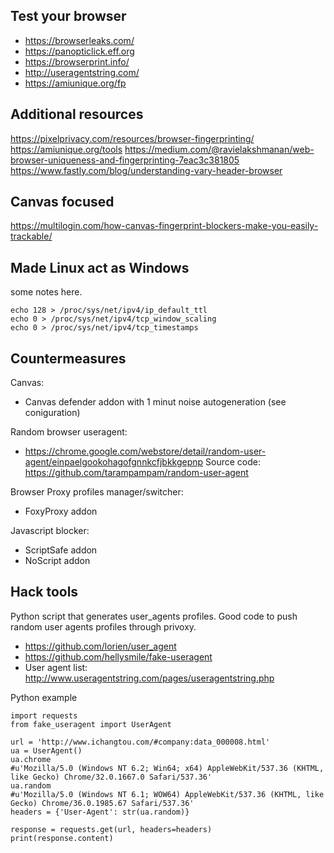 Test your browser
-----------------
- https://browserleaks.com/
- https://panopticlick.eff.org
- https://browserprint.info/
- http://useragentstring.com/
- https://amiunique.org/fp

Additional resources
--------------------
https://pixelprivacy.com/resources/browser-fingerprinting/
https://amiunique.org/tools
https://medium.com/@ravielakshmanan/web-browser-uniqueness-and-fingerprinting-7eac3c381805
https://www.fastly.com/blog/understanding-vary-header-browser

Canvas focused
-------------
https://multilogin.com/how-canvas-fingerprint-blockers-make-you-easily-trackable/


Made Linux act as Windows
-------------------------
some notes here.
````
echo 128 > /proc/sys/net/ipv4/ip_default_ttl
echo 0 > /proc/sys/net/ipv4/tcp_window_scaling
echo 0 > /proc/sys/net/ipv4/tcp_timestamps
````

Countermeasures
---------------

Canvas:
- Canvas defender addon with 1 minut noise autogeneration (see coniguration)

Random browser useragent:
- https://chrome.google.com/webstore/detail/random-user-agent/einpaelgookohagofgnnkcfjbkkgepnp
  Source code: https://github.com/tarampampam/random-user-agent

Browser Proxy profiles manager/switcher:
- FoxyProxy addon

Javascript blocker:
- ScriptSafe addon
- NoScript addon

Hack tools
----------
Python script that generates user_agents profiles. Good code to push random user agents profiles through privoxy.
- https://github.com/lorien/user_agent
- https://github.com/hellysmile/fake-useragent
- User agent list: http://www.useragentstring.com/pages/useragentstring.php

Python example
````
import requests
from fake_useragent import UserAgent

url = 'http://www.ichangtou.com/#company:data_000008.html'
ua = UserAgent()
ua.chrome
#u'Mozilla/5.0 (Windows NT 6.2; Win64; x64) AppleWebKit/537.36 (KHTML, like Gecko) Chrome/32.0.1667.0 Safari/537.36'
ua.random
#u'Mozilla/5.0 (Windows NT 6.1; WOW64) AppleWebKit/537.36 (KHTML, like Gecko) Chrome/36.0.1985.67 Safari/537.36'
headers = {'User-Agent': str(ua.random)}

response = requests.get(url, headers=headers)
print(response.content)
````
